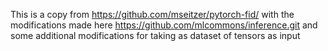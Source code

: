 This is a copy from https://github.com/mseitzer/pytorch-fid/ with the modifications made here https://github.com/mlcommons/inference.git and some additional modifications for taking as dataset of tensors as input
